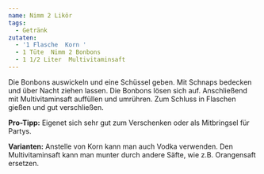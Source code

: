 ```yaml
---
name: Nimm 2 Likör
tags:
  - Getränk
zutaten:
  - '1 Flasche  Korn '
  - 1 Tüte  Nimm 2 Bonbons
  - 1 1/2 Liter  Multivitaminsaft
---
```

Die Bonbons auswickeln und eine Schüssel geben. Mit Schnaps bedecken und über Nacht ziehen lassen. Die Bonbons lösen sich auf. Anschließend mit Multivitaminsaft auffüllen und umrühren. Zum Schluss in Flaschen gießen und gut verschließen.

**Pro-Tipp:** Eigenet sich sehr gut zum Verschenken oder als Mitbringsel für Partys.


**Varianten:** Anstelle von Korn kann man auch Vodka verwenden. Den Multivitaminsaft kann man munter durch andere Säfte, wie z.B. Orangensaft ersetzen. 